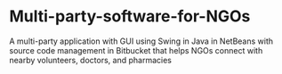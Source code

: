 # Multi-party-software-for-NGOs
A multi-party application with GUI using Swing in Java in NetBeans with source code management in Bitbucket that helps NGOs connect with nearby volunteers, doctors, and pharmacies
